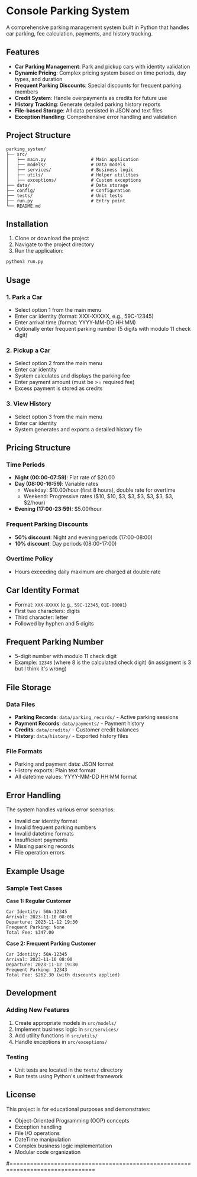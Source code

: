 

# Console Parking System

A comprehensive parking management system built in Python that handles car parking, fee calculation, payments, and history tracking.

## Features

- **Car Parking Management**: Park and pickup cars with identity validation
- **Dynamic Pricing**: Complex pricing system based on time periods, day types, and duration
- **Frequent Parking Discounts**: Special discounts for frequent parking members
- **Credit System**: Handle overpayments as credits for future use
- **History Tracking**: Generate detailed parking history reports
- **File-based Storage**: All data persisted in JSON and text files
- **Exception Handling**: Comprehensive error handling and validation

## Project Structure

```
parking_system/
├── src/
│   ├── main.py                 # Main application
│   ├── models/                 # Data models
│   ├── services/               # Business logic
│   ├── utils/                  # Helper utilities
│   ├── exceptions/             # Custom exceptions
├── data/                       # Data storage
├── config/                     # Configuration
├── tests/                      # Unit tests
├── run.py                      # Entry point
└── README.md
```

## Installation

1. Clone or download the project
2. Navigate to the project directory
3. Run the application:

```bash
python3 run.py
```

## Usage

### 1. Park a Car
- Select option 1 from the main menu
- Enter car identity (format: XXX-XXXXX, e.g., 59C-12345)
- Enter arrival time (format: YYYY-MM-DD HH:MM)
- Optionally enter frequent parking number (5 digits with modulo 11 check digit)

### 2. Pickup a Car
- Select option 2 from the main menu
- Enter car identity
- System calculates and displays the parking fee
- Enter payment amount (must be >= required fee)
- Excess payment is stored as credits

### 3. View History
- Select option 3 from the main menu
- Enter car identity
- System generates and exports a detailed history file

## Pricing Structure

### Time Periods
- **Night (00:00-07:59)**: Flat rate of $20.00
- **Day (08:00-16:59)**: Variable rates
  - Weekday: $10.00/hour (first 8 hours), double rate for overtime
  - Weekend: Progressive rates ($10, $10, $3, $3, $3, $3, $3, $3, $2/hour)
- **Evening (17:00-23:59)**: $5.00/hour

### Frequent Parking Discounts
- **50% discount**: Night and evening periods (17:00-08:00)
- **10% discount**: Day periods (08:00-17:00)

### Overtime Policy
- Hours exceeding daily maximum are charged at double rate

## Car Identity Format
- Format: `XXX-XXXXX` (e.g., `59C-12345`, `01E-00001`)
- First two characters: digits
- Third character: letter
- Followed by hyphen and 5 digits

## Frequent Parking Number
- 5-digit number with modulo 11 check digit
- Example: `12348` (where 8 is the calculated check digit) (in assigment is 3 but I think it's wrong)

## File Storage

### Data Files
- **Parking Records**: `data/parking_records/` - Active parking sessions
- **Payment Records**: `data/payments/` - Payment history
- **Credits**: `data/credits/` - Customer credit balances
- **History**: `data/history/` - Exported history files

### File Formats
- Parking and payment data: JSON format
- History exports: Plain text format
- All datetime values: YYYY-MM-DD HH:MM format

## Error Handling

The system handles various error scenarios:
- Invalid car identity format
- Invalid frequent parking numbers
- Invalid datetime formats
- Insufficient payments
- Missing parking records
- File operation errors

## Example Usage

### Sample Test Cases

**Case 1: Regular Customer**
```
Car Identity: 50A-12345
Arrival: 2023-11-10 08:00
Departure: 2023-11-12 19:30
Frequent Parking: None
Total Fee: $347.00
```

**Case 2: Frequent Parking Customer**
```
Car Identity: 50A-12345
Arrival: 2023-11-10 08:00
Departure: 2023-11-12 19:30
Frequent Parking: 12343
Total Fee: $262.30 (with discounts applied)
```

## Development

### Adding New Features
1. Create appropriate models in `src/models/`
2. Implement business logic in `src/services/`
3. Add utility functions in `src/utils/`
4. Handle exceptions in `src/exceptions/`

### Testing
- Unit tests are located in the `tests/` directory
- Run tests using Python's unittest framework

## License

This project is for educational purposes and demonstrates:
- Object-Oriented Programming (OOP) concepts
- Exception handling
- File I/O operations
- DateTime manipulation
- Complex business logic implementation
- Modular code organization

#===============================================================================




